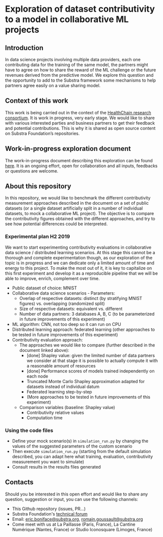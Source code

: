 # Exploration of dataset contributivity to a model in collaborative ML projects

## Introduction
In data science projects involving multiple data providers, each one contributing data for the training of the same model, the partners might have to agree on how to share the reward of the ML challenge or the future revenues derived from the predictive model. We explore this question and the opportunity to add to the Substra framework some mechanisms to help partners agree easily on a value sharing model.

## Context of this work
This work is being carried out in the context of the [HealthChain research consortium](https://www.substra.ai/en/healthchain-project). It is work in progress, very early stage. We would like to share with various interested parties and business partners to get their feedback and potential contributions. This is why it is shared as open source content on Substra Foundation’s repositories.

## Work-in-progress exploration document
The work-in-progress document describing this exploration can be found [here](https://docs.google.com/document/d/1dILvplN7h3-KB6OcHFNx9lSpAKyaBrwNaIRQ9j6XDT8/edit?usp=sharing). It is an ongoing effort, open for collaboration and all inputs, feedbacks or questions are welcome.

## About this repository
In this repository, we would like to benchmark the different contributivity measurement approaches described in the document on a set of public datasets (or a single dataset artificially split in a number of individual datasets, to mock a collaborative ML project).
The objective is to compare the contributivity figures obtained with the different approaches, and try to see how potential differences could be interpreted.

### Experimental plan H2 2019
We want to start experimenting contributivity evaluations in collaborative data science / distributed learning scenarios. At this stage this cannot be a thorough and complete experimentation though, as our exploration of the topic is in progress and we can dedicate only a limited amount of time and energy to this project. To make the most out of it, it is key to capitalize on this first experiment and develop it as a reproducible pipeline that we will be able to improve, enrich, complement over time.
- Public dataset of choice: MNIST
- Collaborative data science scenarios - Parameters:
  - Overlap of respective datasets: distinct (by stratifying MNIST figures) vs. overlapping (randomized split)
  - Size of respective datasets: equivalent vs. different
  - Number of data partners: 3 databases A, B, C (to be parameterized in future improvements of this experiment)
- ML algorithm: CNN, not too deep so it can run on CPU
- Distributed learning approach: federated learning (other approaches to be tested in future improvements of this experiment)
- Contributivity evaluation approach:
  - The approaches we would like to compare (further described in the document linked above):
    - [done] Shapley value: given the limited number of data partners we consider at that stage it is possible to actually 
compute it with a reasonable amount of resources
    - [done] Performance scores of models trained independently on each node
    - Truncated Monte Carlo Shapley approximation adapted for datasets instead of individual datum
    - Federated learning step-by-step
    - (More approaches to be tested in future improvements of this experiment)
  - Comparison variables (baseline: Shapley value)
    - Contributivity relative values
    - Computation time
  
### Using the code files
- Define your mock scenario(s) in `simulation_run.py` by changing the values of the suggested parameters of the custom scenario
- Then execute `simulation_run.py` (starting from the default simulation described, you can adapt here what training, evaluation, contributivity measurement you want to simulate)
- Consult results in the results files generated

## Contacts
Should you be interested in this open effort and would like to share any question, suggestion or input, you can use the following channels:
  - This Github repository (issues, PR...)
  - Substra Foundation's [technical forum](https://forum.substra.org)
  - Email: eric.boniface@substra.org, romain.goussault@substra.org
  - Come meet with us at La Paillasse (Paris, France), La Cantine Numérique (Nantes, France) or Studio Iconosquare (Limoges, France)